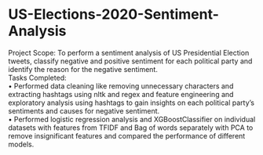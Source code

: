 # US-Elections-2020-Sentiment-Analysis
Project Scope: To perform a sentiment analysis of US Presidential Election tweets, classify negative and positive sentiment for each political party and identify the reason for the negative sentiment.    
Tasks Completed:  
•	Performed data cleaning like removing unnecessary characters and extracting hashtags using nltk and regex and feature engineering  and exploratory analysis using hashtags to gain insights on each political party’s sentiments and  causes for negative sentiment.  
•	Performed logistic regression analysis and XGBoostClassifier on individual datasets with features from TFIDF and Bag of words separately with PCA to remove insignificant features and compared the performance of different models.  
